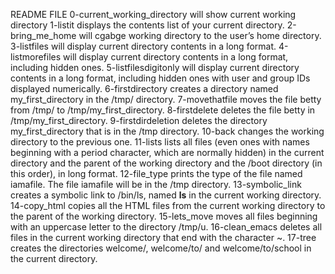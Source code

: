 README FILE
0-current_working_directory will show current working directory
1-listit displays the contents list of your current directory.
2-bring_me_home will cgabge working directory to the user’s home directory.
3-listfiles will display current directory contents in a long format.
4-listmorefiles will display current directory contents in a long format, including hidden ones.
5-listfilesdigitonly will display current directory contents in a long format, including hidden ones with user and group IDs displayed numerically.
6-firstdirectory creates a directory named my_first_directory in the /tmp/ directory.
7-movethatfile moves the file betty from /tmp/ to /tmp/my_first_directory.
8-firstdelete deletes the file betty in /tmp/my_first_directory.
9-firstdirdeletion deletes the directory my_first_directory that is in the /tmp directory.
10-back changes the working directory to the previous one.
11-lists lists all files (even ones with names beginning with a period character, which are normally hidden) in the current directory and the parent of the working directory and the /boot directory (in this order), in long format.
12-file_type prints the type of the file named iamafile. The file iamafile will be in the /tmp directory.
13-symbolic_link creates a symbolic link to /bin/ls, named __ls__ in the current working directory.
14-copy_html copies all the HTML files from the current working directory to the parent of the working directory.
15-lets_move moves all files beginning with an uppercase letter to the directory /tmp/u.
16-clean_emacs deletes all files in the current working directory that end with the character ~.
17-tree creates the directories welcome/, welcome/to/ and welcome/to/school in the current directory.
